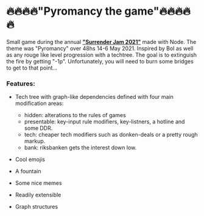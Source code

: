 # 🔥🔥🔥🔥"Pyromancy the game"🔥🔥🔥🔥🔥

Small game during the annual **["Surrender Jam 2021"](https://wiki.c2.com/?MultiplyAndSurrender)** made with Node. The theme was "Pyromancy" over 48hs 14-6 May 2021. Inspired by BoI as well as any rouge like level progression with a techtree. The goal is to extinguish the fire by getting "-1p". Unfortunately, you will need to burn some bridges to get to that point...

### Features:
* Tech tree with graph-like dependencies defined with four main modification areas:
  * hidden: alterations to the rules of games
  * presentable: key-input rule modifiers, key-listners, a hotline and some DDR.
  * tech: cheaper tech modifiers such as donken-deals or a pretty rough markup.
  * bank: riksbanken gets the interest down low.

* Cool emojis
* A fountain
* Some nice memes
* Readily extensible
* Graph structures
